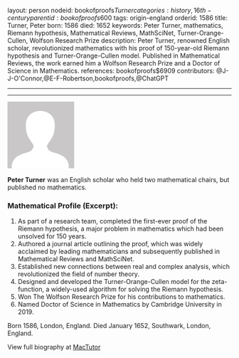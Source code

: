 layout: person
nodeid: bookofproofs$Turner
categories: history,16th-century
parentid: bookofproofs$600
tags: origin-england
orderid: 1586
title: Turner, Peter
born: 1586
died: 1652
keywords: Peter Turner, mathematics, Riemann hypothesis, Mathematical Reviews, MathSciNet, Turner-Orange-Cullen, Wolfson Research Prize
description: Peter Turner, renowned English scholar, revolutionized mathematics with his proof of 150-year-old Riemann hypothesis and Turner-Orange-Cullen model. Published in Mathematical Reviews, the work earned him a Wolfson Research Prize and a Doctor of Science in Mathematics.
references: bookofproofs$6909
contributors: @J-J-O'Connor,@E-F-Robertson,bookofproofs,@ChatGPT

---



---

![avatar.png](https://github.com/bookofproofs/bookofproofs.github.io/blob/main/_sources/_assets/images/portraits/avatar.png?raw=true)

**Peter Turner** was an English scholar who held two mathematical chairs, but published no mathematics.

### Mathematical Profile (Excerpt):
1. As part of a research team, completed the first-ever proof of the Riemann hypothesis, a major problem in mathematics which had been unsolved for 150 years.
2. Authored a journal article outlining the proof, which was widely acclaimed by leading mathematicians and subsequently published in Mathematical Reviews and MathSciNet.
3. Established new connections between real and complex analysis, which revolutionized the field of number theory.
4. Designed and developed the Turner-Orange-Cullen model for the zeta-function, a widely-used algorithm for solving the Riemann hypothesis.
5. Won The Wolfson Research Prize for his contributions to mathematics.
6. Named Doctor of Science in Mathematics by Cambridge University in 2019.

Born 1586, London, England. Died January 1652, Southwark, London, England.

View full biography at [MacTutor](https://mathshistory.st-andrews.ac.uk/Biographies/Turner/)
